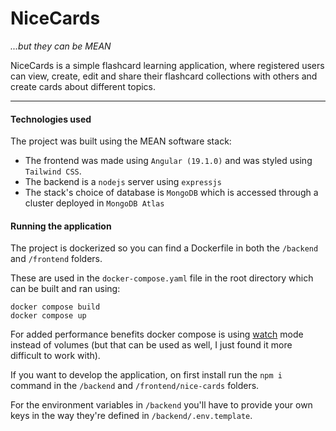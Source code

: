 # NiceCards
*...but they can be MEAN* 

NiceCards is a simple flashcard learning application, where registered users can view, create, edit and share their flashcard collections with others and create cards about different topics.  

---

#### Technologies used

The project was built using the MEAN software stack:

- The frontend was made using `Angular (19.1.0)` and was styled using `Tailwind CSS`.
- The backend is a `nodejs` server using `expressjs`
- The stack's choice of database is `MongoDB` which is accessed through a cluster deployed in `MongoDB Atlas`

#### Running the application

The project is dockerized so you can find a Dockerfile in both the `/backend` and `/frontend` folders. 

These are used in the `docker-compose.yaml` file in the root directory which can be built and ran using:

```
docker compose build
docker compose up
```

For added performance benefits docker compose is using [watch](https://docs.docker.com/compose/how-tos/file-watch/) mode instead of volumes (but that can be used as well, I just found it more difficult to work with).
 
If you want to develop the application, on first install run the `npm i` command in the `/backend` and `/frontend/nice-cards` folders.

For the environment variables in `/backend` you'll have to provide your own keys in the way they're defined in `/backend/.env.template`.